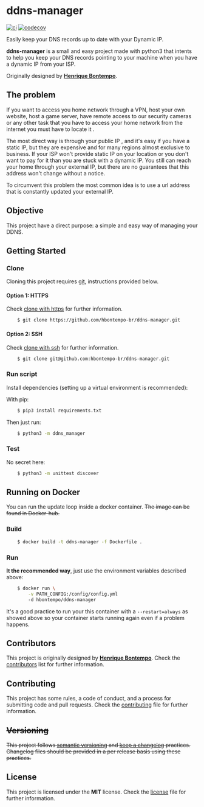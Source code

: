 # ddns-manager
[![ci](https://circleci.com/gh/hbontempo-br/ddns-manager.svg?style=shield)](https://circleci.com/gh/hbontempo-br/ddns-manager) 
[![codecov](https://codecov.io/gh/hbontempo-br/ddns-manager/branch/master/graph/badge.svg)](https://codecov.io/gh/hbontempo-br/ddns-manager)

Easily keep your DNS records up to date with your Dynamic IP.

**ddns-manager** is a small and easy project made with python3 that intents to help you keep
your DNS records pointing to your machine when you have a dynamic IP from your ISP.

Originally designed by **[Henrique Bontempo][author]**.

## The problem

If you want to access you home network through a VPN, host your own website, host a game server, have remote access to 
our security cameras or any other task that you have to access your home network from the internet you must have to 
locate it .

The most direct way is through your public IP , and it's easy if you have a static IP, but they are expensive and for 
many regions almost exclusive to business. If your ISP won't provide static IP on your location or you don't want to 
pay for it than you are stuck with a dynamic IP. You still can reach your home through your external IP, but there are 
no guarantees that this address won't change without a notice.

To circumvent this problem the most common idea is to use a url address that is constantly updated your external IP. 

## Objective

This project have a direct purpose: a simple and easy way of managing your DDNS.

## Getting Started

### Clone

Cloning this project requires [git][git], instructions provided below.

#### Option 1: HTTPS

Check [clone with https][git_clone_https] for further information.

```bash
    $ git clone https://github.com/hbontempo-br/ddns-manager.git
```

#### Option 2: SSH

Check [clone with ssh][git_clone_ssh] for further information.

```bash
    $ git clone git@github.com:hbontempo-br/ddns-manager.git
```


### Run script

Install dependencies (setting up a virtual environment is recommended):

With pip:
```bash
    $ pip3 install requirements.txt
```

Then just run:

```bash
    $ python3 -m ddns_manager
```

### Test

No secret here:

```bash
    $ python3 -m unittest discover
```

## Running on Docker

You can run the update loop inside a docker container.
~~The image can be found in Docker-hub.~~

### Build

```bash
    $ docker build -t ddns-manager -f Dockerfile .
```

### Run

**It the recommended way**, just use the environment variables described above:

```bash
    $ docker run \
        -v PATH_CONFIG:/config/config.yml
        -d hbontempo/ddns-manager
```

It's a good practice to run your this container with a `--restart=always` as showed above so your container 
starts running again even if a problem happens.

## Contributors

This project is originally designed by **[Henrique Bontempo][author]**.
Check the [contributors][contributors] list for further information.

## Contributing

This project has some rules, a code of conduct, and a process for submitting
code and pull requests. Check the [contributing](CONTRIBUTING.md) file for
further information.

## ~~Versioning~~

~~This project follows [semantic versioning][semantic_versioning] and
[keep a changelog][keep_a_changelog] practices. Changelog files should be
provided in a per release basis using these practices.~~

## License

This project is licensed under the **MIT** license. Check the [license](LICENSE)
file for further information.



[author]: https://github.com/hbontempo-br/
[git]: https://git-scm.com
[git_clone_https]: https://help.github.com/articles/which-remote-url-should-i-use/#cloning-with-https-urls-recommended
[git_clone_ssh]: https://help.github.com/articles/which-remote-url-should-i-use/#cloning-with-ssh-urls
[contributors]: https://github.com/hbontempo-br/ddns-manager/contributors
[semantic_versioning]: http://semver.org/spec/v2.0.0.html
[keep_a_changelog]: http://keepachangelog.com/en/1.0.0/
